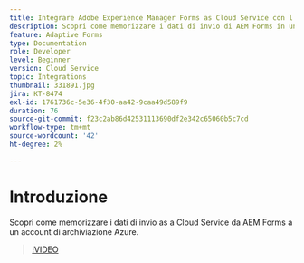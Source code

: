```yaml
---
title: Integrare Adobe Experience Manager Forms as Cloud Service con l’archiviazione di Azure
description: Scopri come memorizzare i dati di invio di AEM Forms in un account di archiviazione Azure.
feature: Adaptive Forms
type: Documentation
role: Developer
level: Beginner
version: Cloud Service
topic: Integrations
thumbnail: 331891.jpg
jira: KT-8474
exl-id: 1761736c-5e36-4f30-aa42-9caa49d589f9
duration: 76
source-git-commit: f23c2ab86d42531113690df2e342c65060b5c7cd
workflow-type: tm+mt
source-wordcount: '42'
ht-degree: 2%

---
```


# Introduzione

Scopri come memorizzare i dati di invio as a Cloud Service da AEM Forms a un account di archiviazione Azure.

>[!VIDEO](https://video.tv.adobe.com/v/336028?quality=12&learn=on)
